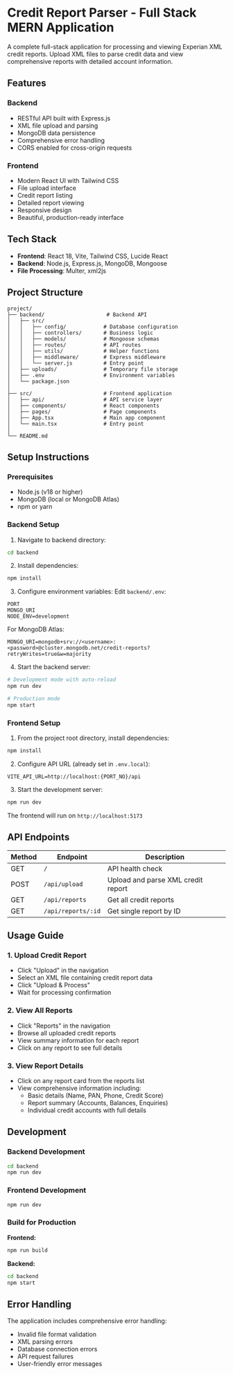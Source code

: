 # Credit Report Parser - Full Stack MERN Application

A complete full-stack application for processing and viewing Experian XML credit reports. Upload XML files to parse credit data and view comprehensive reports with detailed account information.

## Features

### Backend

- RESTful API built with Express.js
- XML file upload and parsing
- MongoDB data persistence
- Comprehensive error handling
- CORS enabled for cross-origin requests

### Frontend

- Modern React UI with Tailwind CSS
- File upload interface
- Credit report listing
- Detailed report viewing
- Responsive design
- Beautiful, production-ready interface

## Tech Stack

- **Frontend**: React 18, Vite, Tailwind CSS, Lucide React
- **Backend**: Node.js, Express.js, MongoDB, Mongoose
- **File Processing**: Multer, xml2js

## Project Structure

```
project/
├── backend/                    # Backend API
│   ├── src/
│   │   ├── config/            # Database configuration
│   │   ├── controllers/       # Business logic
│   │   ├── models/            # Mongoose schemas
│   │   ├── routes/            # API routes
│   │   ├── utils/             # Helper functions
│   │   ├── middleware/        # Express middleware
│   │   └── server.js          # Entry point
│   ├── uploads/               # Temporary file storage
│   ├── .env                   # Environment variables
│   └── package.json
│
├── src/                       # Frontend application
│   ├── api/                   # API service layer
│   ├── components/            # React components
│   ├── pages/                 # Page components
│   ├── App.tsx                # Main app component
│   └── main.tsx               # Entry point
│
└── README.md
```

## Setup Instructions

### Prerequisites

- Node.js (v18 or higher)
- MongoDB (local or MongoDB Atlas)
- npm or yarn

### Backend Setup

1. Navigate to backend directory:

```bash
cd backend
```

2. Install dependencies:

```bash
npm install
```

3. Configure environment variables:
   Edit `backend/.env`:

```
PORT
MONGO_URI
NODE_ENV=development
```

For MongoDB Atlas:

```
MONGO_URI=mongodb+srv://<username>:<password>@cluster.mongodb.net/credit-reports?retryWrites=true&w=majority
```

4. Start the backend server:

```bash
# Development mode with auto-reload
npm run dev

# Production mode
npm start
```

### Frontend Setup

1. From the project root directory, install dependencies:

```bash
npm install
```

2. Configure API URL (already set in `.env.local`):

```
VITE_API_URL=http://localhost:{PORT_NO}/api
```

3. Start the development server:

```bash
npm run dev
```

The frontend will run on `http://localhost:5173`

## API Endpoints

| Method | Endpoint           | Description                        |
| ------ | ------------------ | ---------------------------------- |
| GET    | `/`                | API health check                   |
| POST   | `/api/upload`      | Upload and parse XML credit report |
| GET    | `/api/reports`     | Get all credit reports             |
| GET    | `/api/reports/:id` | Get single report by ID            |

## Usage Guide

### 1. Upload Credit Report

- Click "Upload" in the navigation
- Select an XML file containing credit report data
- Click "Upload & Process"
- Wait for processing confirmation

### 2. View All Reports

- Click "Reports" in the navigation
- Browse all uploaded credit reports
- View summary information for each report
- Click on any report to see full details

### 3. View Report Details

- Click on any report card from the reports list
- View comprehensive information including:
  - Basic details (Name, PAN, Phone, Credit Score)
  - Report summary (Accounts, Balances, Enquiries)
  - Individual credit accounts with full details

## Development

### Backend Development

```bash
cd backend
npm run dev
```

### Frontend Development

```bash
npm run dev
```

### Build for Production

**Frontend:**

```bash
npm run build
```

**Backend:**

```bash
cd backend
npm start
```

## Error Handling

The application includes comprehensive error handling:

- Invalid file format validation
- XML parsing errors
- Database connection errors
- API request failures
- User-friendly error messages
